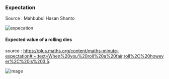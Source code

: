 ### Expectation 

Source : Mahbubul Hasan Shanto 

![expecation](https://user-images.githubusercontent.com/63524824/223417578-38c428d2-ffbc-4a3a-b253-5256f958e67f.png)

#### Expected value of a rolling dies

source : https://plus.maths.org/content/maths-minute-expectation#:~:text=When%20you%20roll%20a%20fair,roll%2C%20however%2C%20is%203.5.


![image](https://user-images.githubusercontent.com/63524824/223416809-c6ec898d-caa8-4924-9ee7-6de15df0684c.png)


